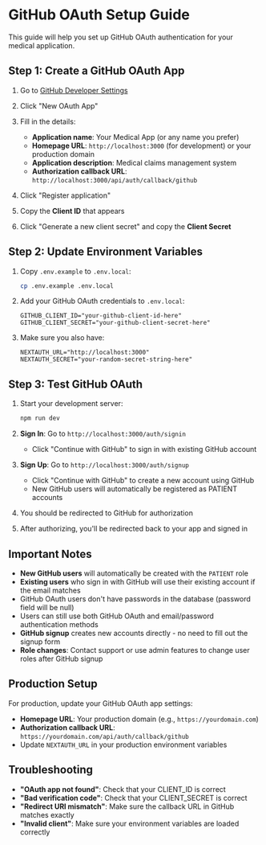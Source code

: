 # GitHub OAuth Setup Guide

This guide will help you set up GitHub OAuth authentication for your medical application.

## Step 1: Create a GitHub OAuth App

1. Go to [GitHub Developer Settings](https://github.com/settings/applications/new)
2. Click "New OAuth App"
3. Fill in the details:
   - **Application name**: Your Medical App (or any name you prefer)
   - **Homepage URL**: `http://localhost:3000` (for development) or your production domain
   - **Application description**: Medical claims management system
   - **Authorization callback URL**: `http://localhost:3000/api/auth/callback/github`

4. Click "Register application"
5. Copy the **Client ID** that appears
6. Click "Generate a new client secret" and copy the **Client Secret**

## Step 2: Update Environment Variables

1. Copy `.env.example` to `.env.local`:
   ```bash
   cp .env.example .env.local
   ```

2. Add your GitHub OAuth credentials to `.env.local`:
   ```env
   GITHUB_CLIENT_ID="your-github-client-id-here"
   GITHUB_CLIENT_SECRET="your-github-client-secret-here"
   ```

3. Make sure you also have:
   ```env
   NEXTAUTH_URL="http://localhost:3000"
   NEXTAUTH_SECRET="your-random-secret-string-here"
   ```

## Step 3: Test GitHub OAuth

1. Start your development server:
   ```bash
   npm run dev
   ```

2. **Sign In**: Go to `http://localhost:3000/auth/signin`
   - Click "Continue with GitHub" to sign in with existing GitHub account

3. **Sign Up**: Go to `http://localhost:3000/auth/signup`
   - Click "Continue with GitHub" to create a new account using GitHub
   - New GitHub users will automatically be registered as PATIENT accounts

4. You should be redirected to GitHub for authorization
5. After authorizing, you'll be redirected back to your app and signed in

## Important Notes

- **New GitHub users** will automatically be created with the `PATIENT` role
- **Existing users** who sign in with GitHub will use their existing account if the email matches
- GitHub OAuth users don't have passwords in the database (password field will be null)
- Users can still use both GitHub OAuth and email/password authentication methods
- **GitHub signup** creates new accounts directly - no need to fill out the signup form
- **Role changes**: Contact support or use admin features to change user roles after GitHub signup

## Production Setup

For production, update your GitHub OAuth app settings:
- **Homepage URL**: Your production domain (e.g., `https://yourdomain.com`)
- **Authorization callback URL**: `https://yourdomain.com/api/auth/callback/github`
- Update `NEXTAUTH_URL` in your production environment variables

## Troubleshooting

- **"OAuth app not found"**: Check that your CLIENT_ID is correct
- **"Bad verification code"**: Check that your CLIENT_SECRET is correct
- **"Redirect URI mismatch"**: Make sure the callback URL in GitHub matches exactly
- **"Invalid client"**: Make sure your environment variables are loaded correctly
